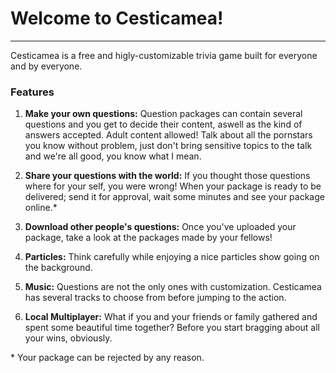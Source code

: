 # Welcome to Cesticamea!
----
Cesticamea is a free and higly-customizable trivia game built for everyone and by everyone.

### Features
1. **Make your own questions:** Question packages can contain several questions and you get to decide their content, aswell as the kind of answers accepted. Adult content allowed! Talk about all the pornstars you know without problem, just don't bring sensitive topics to the talk and we're all good, you know what I mean.

1. **Share your questions with the world:** If you thought those questions where for your self, you were wrong! When your package is ready to be delivered; send it for approval, wait some minutes and see your package online.*

1. **Download other people's questions:** Once you've uploaded your package, take a look at the packages made by your fellows!

1. **Particles:** Think carefully while enjoying a nice particles show going on the background.

1. **Music:** Questions are not the only ones with customization. Cesticamea has several tracks to choose from before jumping to the action.

1. **Local Multiplayer:** What if you and your friends or family gathered and spent some beautiful time together? Before you start bragging about all your wins, obviously.

\* Your package can be rejected by any reason.
